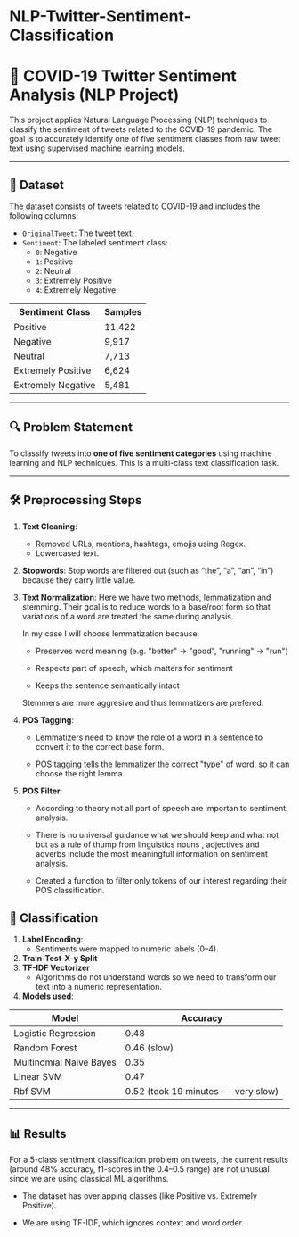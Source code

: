 # NLP-Twitter-Sentiment-Classification

# 🧠 COVID-19 Twitter Sentiment Analysis (NLP Project)

This project applies Natural Language Processing (NLP) techniques to classify the sentiment of tweets related to the COVID-19 pandemic. The goal is to accurately identify one of five sentiment classes from raw tweet text using supervised machine learning models.

---

## 📂 Dataset

The dataset consists of tweets related to COVID-19 and includes the following columns:

- `OriginalTweet`: The tweet text.
- `Sentiment`: The labeled sentiment class:
  - `0`: Negative
  - `1`: Positive
  - `2`: Neutral
  - `3`: Extremely Positive
  - `4`: Extremely Negative

| Sentiment Class        | Samples |
|------------------------|---------|
| Positive               | 11,422  |
| Negative               | 9,917   |
| Neutral                | 7,713   |
| Extremely Positive     | 6,624   |
| Extremely Negative     | 5,481   |

---

## 🔍 Problem Statement

To classify tweets into **one of five sentiment categories** using machine learning and NLP techniques. This is a multi-class text classification task.

---

## 🛠️ Preprocessing Steps

1. **Text Cleaning**:
   - Removed URLs, mentions, hashtags, emojis using Regex.
   - Lowercased text.
2. **Stopwords**: Stop words are filtered out (such as “the”, “a”, “an”, “in”) because they carry little value.
3. **Text Normalization**:
Here we have two methods, lemmatization and stemming. Their goal is to reduce words to a base/root form so that variations of a word are treated the same during analysis. 

    In my case I will choose lemmatization because:

    - Preserves word meaning (e.g. "better" → "good", "running" → "run")

    - Respects part of speech, which matters for sentiment

    - Keeps the sentence semantically intact

    Stemmers are more aggresive and thus lemmatizers are prefered.
4. **POS Tagging**: 
    - Lemmatizers need to know the role of a word in a sentence to convert it to the correct base form.

    - POS tagging tells the lemmatizer the correct "type" of word, so it can choose the right lemma.

5. **POS Filter**:

    - According to theory not all part of speech are importan to sentiment analysis. 
    - There is no universal guidance what we should keep and what not but as a rule of thump from linguistics nouns , adjectives and adverbs include the most meaningfull information on sentiment analysis.

    - Created a function to filter only tokens of our interest regarding their POS classification.

##  🤖 Classification
1. **Label Encoding**:
   - Sentiments were mapped to numeric labels (0–4).
2. **Train-Test-X-y Split** 
3. **TF-IDF Vectorizer**
    - Algorithms do not understand words so we need to transform our text into a numeric representation. 
4. **Models used**:

| Model                  | Accuracy                              |
|------------------------|--------------------------------------|
| Logistic Regression    | 0.48 |
| Random Forest          |  0.46 (slow)|
| Multinomial Naive Bayes| 0.35                    |
| Linear SVM             | 0.47
| Rbf SVM                | 0.52 (took 19 minutes -- very slow)

---

## 📊 Results

For a 5-class sentiment classification problem on tweets, the current results (around 48% accuracy, f1-scores in the 0.4–0.5 range) are not unusual since we are using classical ML algorithms.

- The dataset has overlapping classes (like Positive vs. Extremely Positive).

- We are using TF-IDF, which ignores context and word order.